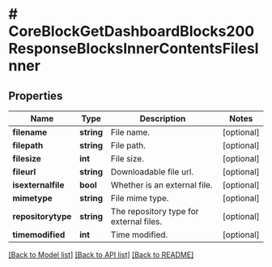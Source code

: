 # # CoreBlockGetDashboardBlocks200ResponseBlocksInnerContentsFilesInner

## Properties

Name | Type | Description | Notes
------------ | ------------- | ------------- | -------------
**filename** | **string** | File name. | [optional]
**filepath** | **string** | File path. | [optional]
**filesize** | **int** | File size. | [optional]
**fileurl** | **string** | Downloadable file url. | [optional]
**isexternalfile** | **bool** | Whether is an external file. | [optional]
**mimetype** | **string** | File mime type. | [optional]
**repositorytype** | **string** | The repository type for external files. | [optional]
**timemodified** | **int** | Time modified. | [optional]

[[Back to Model list]](../../README.md#models) [[Back to API list]](../../README.md#endpoints) [[Back to README]](../../README.md)
